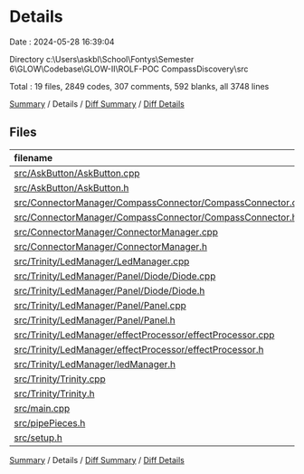 # Details

Date : 2024-05-28 16:39:04

Directory c:\\Users\\askbl\\School\\Fontys\\Semester 6\\GLOW\\Codebase\\GLOW-II\\ROLF-POC CompassDiscovery\\src

Total : 19 files,  2849 codes, 307 comments, 592 blanks, all 3748 lines

[Summary](results.md) / Details / [Diff Summary](diff.md) / [Diff Details](diff-details.md)

## Files
| filename | language | code | comment | blank | total |
| :--- | :--- | ---: | ---: | ---: | ---: |
| [src/AskButton/AskButton.cpp](/src/AskButton/AskButton.cpp) | C++ | 83 | 6 | 12 | 101 |
| [src/AskButton/AskButton.h](/src/AskButton/AskButton.h) | C++ | 28 | 0 | 8 | 36 |
| [src/ConnectorManager/CompassConnector/CompassConnector.cpp](/src/ConnectorManager/CompassConnector/CompassConnector.cpp) | C++ | 244 | 12 | 31 | 287 |
| [src/ConnectorManager/CompassConnector/CompassConnector.h](/src/ConnectorManager/CompassConnector/CompassConnector.h) | C++ | 62 | 2 | 22 | 86 |
| [src/ConnectorManager/ConnectorManager.cpp](/src/ConnectorManager/ConnectorManager.cpp) | C++ | 70 | 3 | 14 | 87 |
| [src/ConnectorManager/ConnectorManager.h](/src/ConnectorManager/ConnectorManager.h) | C++ | 21 | 0 | 12 | 33 |
| [src/Trinity/LedManager/LedManager.cpp](/src/Trinity/LedManager/LedManager.cpp) | C++ | 206 | 82 | 25 | 313 |
| [src/Trinity/LedManager/Panel/Diode/Diode.cpp](/src/Trinity/LedManager/Panel/Diode/Diode.cpp) | C++ | 132 | 7 | 22 | 161 |
| [src/Trinity/LedManager/Panel/Diode/Diode.h](/src/Trinity/LedManager/Panel/Diode/Diode.h) | C++ | 33 | 5 | 8 | 46 |
| [src/Trinity/LedManager/Panel/Panel.cpp](/src/Trinity/LedManager/Panel/Panel.cpp) | C++ | 297 | 10 | 48 | 355 |
| [src/Trinity/LedManager/Panel/Panel.h](/src/Trinity/LedManager/Panel/Panel.h) | C++ | 61 | 8 | 11 | 80 |
| [src/Trinity/LedManager/effectProcessor/effectProcessor.cpp](/src/Trinity/LedManager/effectProcessor/effectProcessor.cpp) | C++ | 966 | 3 | 200 | 1,169 |
| [src/Trinity/LedManager/effectProcessor/effectProcessor.h](/src/Trinity/LedManager/effectProcessor/effectProcessor.h) | C++ | 95 | 0 | 16 | 111 |
| [src/Trinity/LedManager/ledManager.h](/src/Trinity/LedManager/ledManager.h) | C++ | 45 | 6 | 9 | 60 |
| [src/Trinity/Trinity.cpp](/src/Trinity/Trinity.cpp) | C++ | 117 | 4 | 25 | 146 |
| [src/Trinity/Trinity.h](/src/Trinity/Trinity.h) | C++ | 39 | 2 | 12 | 53 |
| [src/main.cpp](/src/main.cpp) | C++ | 278 | 18 | 74 | 370 |
| [src/pipePieces.h](/src/pipePieces.h) | C++ | 26 | 119 | 22 | 167 |
| [src/setup.h](/src/setup.h) | C++ | 46 | 20 | 21 | 87 |

[Summary](results.md) / Details / [Diff Summary](diff.md) / [Diff Details](diff-details.md)